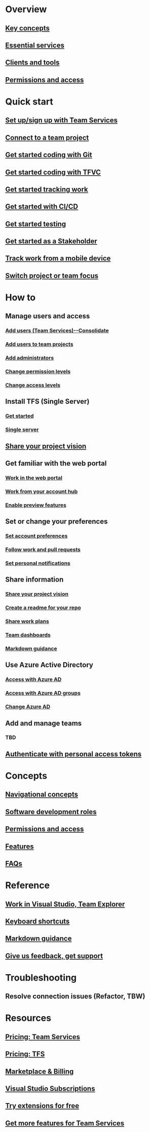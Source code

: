 # Overview  
## [Key concepts](concepts.md)
## [Essential services](services.md)
## [Clients and tools](tools.md)
## [Permissions and access](setup-admin/permissions-access.md) 


# Quick start
## [Set up/sign up with Team Services](setup-admin/team-services/sign-up-for-visual-studio-team-services.md)
## [Connect to a team project](connect/connect-team-projects.md)  
## [Get started coding with Git](../git/gitquickstart.md)
## [Get started coding with TFVC](../tfvc/share-your-code-in-tfvc-vs.md)
## [Get started tracking work](work/agile-project-management.md)
## [Get started with CI/CD](build/get-started/ci-cd-part-1.md)
## [Get started testing](test/index.md)  
## [Get started as a Stakeholder](work/connect/work-as-a-stakeholder.md)
## [Track work from a mobile device](collaborate/mobile-work.md)
## [Switch project or team focus](work/how-to/switch-team-context-work.md)  


# How to
## Manage users and access 
### [Add users (Team Services)--Consolidate](setup-admin/team-services/add-account-users-assign-access-levels-team-services.md) 
### [Add users to team projects](setup-admin/add-users.md)
### [Add administrators](setup-admin/add-administrator-tfs.md)
### [Change permission levels](setup-admin/tfs/admin/change-permission-levels.md)
### [Change access levels](work/connect/change-access-levels.md)

## Install TFS (Single Server)
### [Get started](setup-admin/tfs/install/get-started.md)
### [Single server](setup-admin/tfs/install/single-server.md)

## [Share your project vision](collaborate/project-vision-status.md)

## Get familiar with the web portal 
### [Work in the web portal](connect/work-web-portal.md)
### [Work from your account hub](connect/account-home-pages.md)
### [Enable preview features](collaborate/preview-features.md)

## Set or change your preferences
### [Set account preferences](setup-admin/account-preferences.md)
### [Follow work and pull requests](collaborate/follow-work-items.md)
### [Set personal notifications](manage-personal-notifications.md)

## Share information
### [Share your project vision](collaborate/project-vision-status.md)   
### [Create a readme for your repo](https://review.docs.microsoft.com/en-us/team-services/git/create-a-readme?toc=/team-services/connect/toc.json)
### [Share work plans](https://review.docs.microsoft.com/en-us/team-services/work/track/share-plans?toc=/team-services/connect/toc.json)
### [Team dashboards](https://review.docs.microsoft.com/en-us/team-services/report/dashboards?toc=/team-services/connect/toc.json)
### [Markdown guidance](https://review.docs.microsoft.com/en-us/team-services/reference/markdown-guidance?toc=/team-services/connect/toc.json)


## Use Azure Active Directory 
### [Access with Azure AD](setup-admin/team-services/manage-organization-access-for-your-account-vs.md)
### [Access with Azure AD groups](setup-admin/team-services/manage-azure-active-directory-groups-visual-studio-team-services.md)
### [Change Azure AD](setup-admin/team-services/change-azure-active-directory-team-services-account.md)
 

## Add and manage teams 
### TBD

## [Authenticate with personal access tokens](setup-admin/team-services/use-personal-access-tokens-to-authenticate.md)


# Concepts
## [Navigational concepts](connect/work-web-portal.md)
## [Software development roles](roles.md)  
## [Permissions and access](setup-admin/permissions-access.md)
## [Features](alm-devops-features.md)
## [FAQs](faqs.md)

# Reference
## [Work in Visual Studio, Team Explorer](connect/work-team-explorer.md)
## [Keyboard shortcuts](reference/keyboard-shortcuts.md)
## [Markdown guidance](reference/markdown-guidance.md)
## [Give us feedback, get support](provide-feedback.md)

# Troubleshooting
## Resolve connection issues (Refactor, TBW)

# Resources
## [Pricing: Team Services](https://www.visualstudio.com/team-services/pricing/)
## [Pricing: TFS](https://www.visualstudio.com/team-services/tfs-pricing/)
## [Marketplace & Billing](marketplace/overview.md)
## [Visual Studio Subscriptions](marketplace/vs-subscriptions/buy-vs-subscriptions.md)
## [Try extensions for free](setup-admin/team-services/try-additional-features-vs.md)
## [Get more features for Team Services](marketplace/get-vsts-extensions.md)
